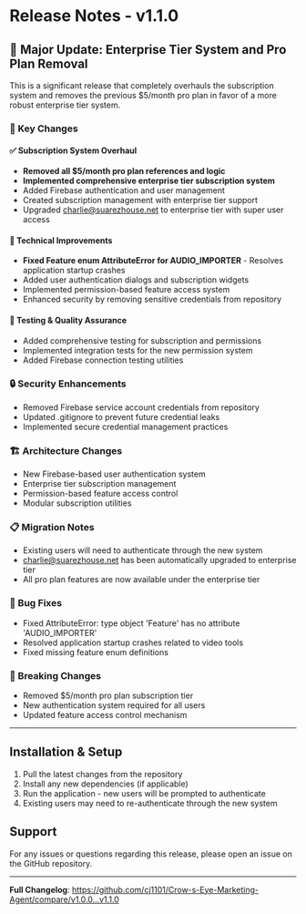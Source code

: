 # Release Notes - v1.1.0

## 🚀 Major Update: Enterprise Tier System and Pro Plan Removal

This is a significant release that completely overhauls the subscription system and removes the previous $5/month pro plan in favor of a more robust enterprise tier system.

### 🎯 Key Changes

#### ✅ Subscription System Overhaul
- **Removed all $5/month pro plan references and logic**
- **Implemented comprehensive enterprise tier subscription system**
- Added Firebase authentication and user management
- Created subscription management with enterprise tier support
- Upgraded charlie@suarezhouse.net to enterprise tier with super user access

#### 🔧 Technical Improvements
- **Fixed Feature enum AttributeError for AUDIO_IMPORTER** - Resolves application startup crashes
- Added user authentication dialogs and subscription widgets
- Implemented permission-based feature access system
- Enhanced security by removing sensitive credentials from repository

#### 🧪 Testing & Quality Assurance
- Added comprehensive testing for subscription and permissions
- Implemented integration tests for the new permission system
- Added Firebase connection testing utilities

### 🔒 Security Enhancements
- Removed Firebase service account credentials from repository
- Updated .gitignore to prevent future credential leaks
- Implemented secure credential management practices

### 🏗️ Architecture Changes
- New Firebase-based user authentication system
- Enterprise tier subscription management
- Permission-based feature access control
- Modular subscription utilities

### 📋 Migration Notes
- Existing users will need to authenticate through the new system
- charlie@suarezhouse.net has been automatically upgraded to enterprise tier
- All pro plan features are now available under the enterprise tier

### 🐛 Bug Fixes
- Fixed AttributeError: type object 'Feature' has no attribute 'AUDIO_IMPORTER'
- Resolved application startup crashes related to video tools
- Fixed missing feature enum definitions

### 🔄 Breaking Changes
- Removed $5/month pro plan subscription tier
- New authentication system required for all users
- Updated feature access control mechanism

---

## Installation & Setup

1. Pull the latest changes from the repository
2. Install any new dependencies (if applicable)
3. Run the application - new users will be prompted to authenticate
4. Existing users may need to re-authenticate through the new system

## Support

For any issues or questions regarding this release, please open an issue on the GitHub repository.

---

**Full Changelog**: https://github.com/cj1101/Crow-s-Eye-Marketing-Agent/compare/v1.0.0...v1.1.0 